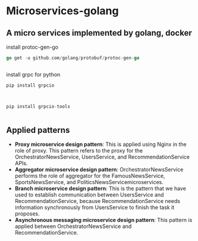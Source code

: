 # Microservices-golang

## A micro services implemented by golang, docker

install protoc-gen-go

```go
go get -u github.com/golang/protobuf/protoc-gen-go



```

install grpc for python

```Python
pip install grpcio



pip install grpcio-tools



```

## Applied patterns

- **Proxy microservice design pattern**: This is applied using Nginx in the role of proxy. This pattern refers to the proxy for the OrchestratorNewsService, UsersService, and RecommendationService APIs.
- **Aggregator microservice design pattern**: OrchestratorNewsService performs the role of aggregator for the FamousNewsService, SportsNewsService, and PoliticsNewsServicemicroservices.
- **Branch microservice design pattern**: This is the pattern that we have used to establish communication between UsersService and RecommendationService, because RecommendationService needs information synchronously from UsersService to finish the task it proposes.
- **Asynchronous messaging microservice design pattern**: This pattern is applied between OrchestratorNewsService and RecommendationService.
